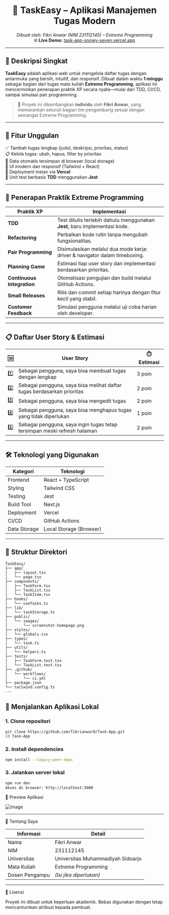 <h1 align="center">🚀 TaskEasy – Aplikasi Manajemen Tugas Modern</h1>

<p align="center">
  <em>Dibuat oleh: Fikri Anwar (NIM 231112145) – Extreme Programming</em><br/>
  🌐 <strong>Live Demo:</strong> <a href="https://task-app-snowy-seven.vercel.app/" target="_blank">task-app-snowy-seven.vercel.app</a>
</p>

---

## 🎯 Deskripsi Singkat

**TaskEasy** adalah aplikasi web untuk mengelola daftar tugas dengan antarmuka yang bersih, intuitif, dan responsif. Dibuat dalam waktu **1 minggu** sebagai bagian dari tugas mata kuliah **Extreme Programming**, aplikasi ini mencerminkan penerapan praktik XP secara nyata—mulai dari TDD, CI/CD, sampai simulasi pair programming.

> 📌 Proyek ini dikembangkan **individu** oleh **Fikri Anwar**, yang memerankan seluruh bagian tim pengembang sesuai dengan semangat Extreme Programming.

---

## 🧩 Fitur Unggulan

✅ Tambah tugas lengkap (judul, deskripsi, prioritas, status)  
📋 Kelola tugas: ubah, hapus, filter by prioritas  
💾 Data otomatis tersimpan di browser (local storage)  
🎨 UI modern dan responsif (Tailwind + React)  
🚀 Deployment instan via **Vercel**  
🧪 Unit test berbasis **TDD** menggunakan **Jest**

---

## 🧪 Penerapan Praktik Extreme Programming

| Praktik XP            | Implementasi                                                                  |
|------------------------|-------------------------------------------------------------------------------|
| **TDD**               | Test ditulis terlebih dahulu menggunakan **Jest**, baru implementasi kode.     |
| **Refactoring**       | Perbaikan kode rutin tanpa mengubah fungsionalitas.                           |
| **Pair Programming**  | Disimulasikan melalui dua mode kerja: driver & navigator dalam timeboxing.    |
| **Planning Game**     | Estimasi tiap user story dan implementasi berdasarkan prioritas.              |
| **Continuous Integration** | Otomatisasi pengujian dan build melalui GitHub Actions.                    |
| **Small Releases**    | Rilis dan commit setiap harinya dengan fitur kecil yang stabil.               |
| **Customer Feedback** | Simulasi pengguna melalui uji coba harian oleh developer.                     |

---

## 📋 Daftar User Story & Estimasi

| 🆔 | User Story                                                                                   | ⏱️ Estimasi |
|-----|----------------------------------------------------------------------------------------------|------------|
| 1️⃣ | Sebagai pengguna, saya bisa membuat tugas dengan lengkap                                     | 3 poin     |
| 2️⃣ | Sebagai pengguna, saya bisa melihat daftar tugas berdasarkan prioritas                      | 2 poin     |
| 3️⃣ | Sebagai pengguna, saya bisa mengedit tugas                                                   | 2 poin     |
| 4️⃣ | Sebagai pengguna, saya bisa menghapus tugas yang tidak diperlukan                            | 1 poin     |
| 5️⃣ | Sebagai pengguna, saya ingin tugas tetap tersimpan meski refresh halaman                     | 2 poin     |

---

## 🛠️ Teknologi yang Digunakan

| Kategori       | Teknologi             |
|----------------|-----------------------|
| Frontend       | React + TypeScript    |
| Styling        | Tailwind CSS          |
| Testing        | Jest                  |
| Build Tool     | Next.js               |
| Deployment     | Vercel                |
| CI/CD          | GitHub Actions        |
| Data Storage   | Local Storage (Browser) |

---

## 📁 Struktur Direktori

```plaintext
TaskEasy/
├── app/
│   ├── layout.tsx
│   └── page.tsx
├── components/
│   ├── TaskForm.tsx
│   ├── TaskList.tsx
│   └── TaskItem.tsx
├── hooks/
│   └── useTasks.ts
├── lib/
│   └── taskStorage.ts
├── public/
│   └── images/
│       └── screenshot-homepage.png
├── styles/
│   └── globals.css
├── types/
│   └── task.ts
├── utils/
│   └── helpers.ts
├── tests/
│   ├── TaskForm.test.tsx
│   └── TaskList.test.tsx
├── .github/
│   └── workflows/
│       └── ci.yml
├── package.json
└── tailwind.config.ts
---
```

## 🚀 Menjalankan Aplikasi Lokal

### 1. Clone repositori
```bash
git clone https://github.com/fikrianwar0/Task-App.git
cd Task-App
```

### 2. Install dependencies
```bash
npm install --legacy-peer-deps
```

### 3. Jalankan server lokal
```bash
npm run dev
Akses di browser: http://localhost:3000
```

📸 Preview Aplikasi

![image](https://github.com/user-attachments/assets/eddc12f8-f7ae-49f9-84f8-f5ef974df72e)

---

👤 Tentang Saya

| Informasi      | Detail                            |
| -------------- | --------------------------------- |
| Nama           | Fikri Anwar                       |
| NIM            | 231112145                         |
| Universitas    | Universitas Muhammadiyah Sidoarjo |
| Mata Kuliah    | Extreme Programming               |
| Dosen Pengampu | *(Isi jika diperlukan)*           |

---

📄 Lisensi

Proyek ini dibuat untuk keperluan akademik. Bebas digunakan dengan tetap mencantumkan atribusi kepada pembuat.
